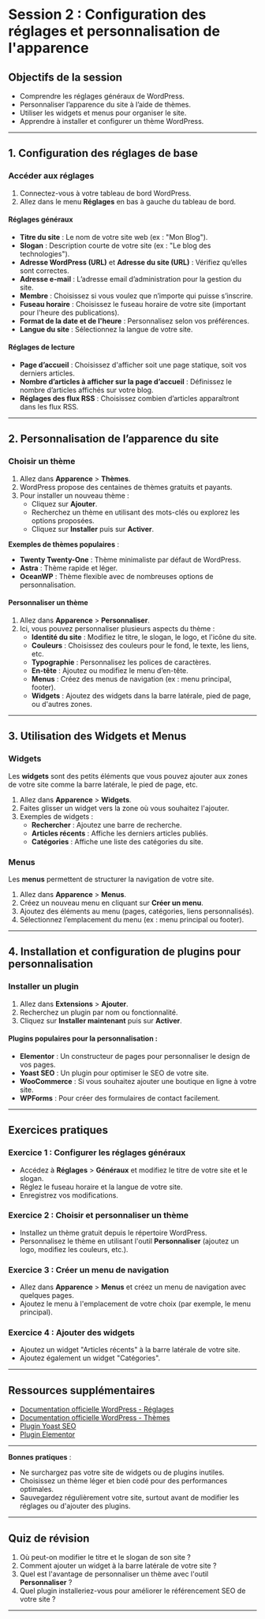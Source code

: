 # Session 2 : Configuration des réglages et personnalisation de l'apparence

## Objectifs de la session
- Comprendre les réglages généraux de WordPress.
- Personnaliser l’apparence du site à l’aide de thèmes.
- Utiliser les widgets et menus pour organiser le site.
- Apprendre à installer et configurer un thème WordPress.

---

## 1. Configuration des réglages de base

### Accéder aux réglages
1. Connectez-vous à votre tableau de bord WordPress.
2. Allez dans le menu **Réglages** en bas à gauche du tableau de bord.

#### Réglages généraux
- **Titre du site** : Le nom de votre site web (ex : "Mon Blog").
- **Slogan** : Description courte de votre site (ex : "Le blog des technologies").
- **Adresse WordPress (URL)** et **Adresse du site (URL)** : Vérifiez qu’elles sont correctes.
- **Adresse e-mail** : L’adresse email d’administration pour la gestion du site.
- **Membre** : Choisissez si vous voulez que n’importe qui puisse s’inscrire.
- **Fuseau horaire** : Choisissez le fuseau horaire de votre site (important pour l'heure des publications).
- **Format de la date et de l'heure** : Personnalisez selon vos préférences.
- **Langue du site** : Sélectionnez la langue de votre site.

#### Réglages de lecture
- **Page d’accueil** : Choisissez d'afficher soit une page statique, soit vos derniers articles.
- **Nombre d’articles à afficher sur la page d’accueil** : Définissez le nombre d’articles affichés sur votre blog.
- **Réglages des flux RSS** : Choisissez combien d’articles apparaîtront dans les flux RSS.

---

## 2. Personnalisation de l’apparence du site

### Choisir un thème
1. Allez dans **Apparence** > **Thèmes**.
2. WordPress propose des centaines de thèmes gratuits et payants.
3. Pour installer un nouveau thème :
   - Cliquez sur **Ajouter**.
   - Recherchez un thème en utilisant des mots-clés ou explorez les options proposées.
   - Cliquez sur **Installer** puis sur **Activer**.

**Exemples de thèmes populaires** :
- **Twenty Twenty-One** : Thème minimaliste par défaut de WordPress.
- **Astra** : Thème rapide et léger.
- **OceanWP** : Thème flexible avec de nombreuses options de personnalisation.

#### Personnaliser un thème
1. Allez dans **Apparence** > **Personnaliser**.
2. Ici, vous pouvez personnaliser plusieurs aspects du thème :
   - **Identité du site** : Modifiez le titre, le slogan, le logo, et l'icône du site.
   - **Couleurs** : Choisissez des couleurs pour le fond, le texte, les liens, etc.
   - **Typographie** : Personnalisez les polices de caractères.
   - **En-tête** : Ajoutez ou modifiez le menu d’en-tête.
   - **Menus** : Créez des menus de navigation (ex : menu principal, footer).
   - **Widgets** : Ajoutez des widgets dans la barre latérale, pied de page, ou d'autres zones.

---

## 3. Utilisation des Widgets et Menus

### Widgets
Les **widgets** sont des petits éléments que vous pouvez ajouter aux zones de votre site comme la barre latérale, le pied de page, etc.
1. Allez dans **Apparence** > **Widgets**.
2. Faites glisser un widget vers la zone où vous souhaitez l'ajouter.
3. Exemples de widgets :
   - **Rechercher** : Ajoutez une barre de recherche.
   - **Articles récents** : Affiche les derniers articles publiés.
   - **Catégories** : Affiche une liste des catégories du site.

### Menus
Les **menus** permettent de structurer la navigation de votre site.
1. Allez dans **Apparence** > **Menus**.
2. Créez un nouveau menu en cliquant sur **Créer un menu**.
3. Ajoutez des éléments au menu (pages, catégories, liens personnalisés).
4. Sélectionnez l’emplacement du menu (ex : menu principal ou footer).

---

## 4. Installation et configuration de plugins pour personnalisation

### Installer un plugin
1. Allez dans **Extensions** > **Ajouter**.
2. Recherchez un plugin par nom ou fonctionnalité.
3. Cliquez sur **Installer maintenant** puis sur **Activer**.

#### Plugins populaires pour la personnalisation :
- **Elementor** : Un constructeur de pages pour personnaliser le design de vos pages.
- **Yoast SEO** : Un plugin pour optimiser le SEO de votre site.
- **WooCommerce** : Si vous souhaitez ajouter une boutique en ligne à votre site.
- **WPForms** : Pour créer des formulaires de contact facilement.

---

## Exercices pratiques

### Exercice 1 : Configurer les réglages généraux
- Accédez à **Réglages** > **Généraux** et modifiez le titre de votre site et le slogan.
- Réglez le fuseau horaire et la langue de votre site.
- Enregistrez vos modifications.

### Exercice 2 : Choisir et personnaliser un thème
- Installez un thème gratuit depuis le répertoire WordPress.
- Personnalisez le thème en utilisant l'outil **Personnaliser** (ajoutez un logo, modifiez les couleurs, etc.).

### Exercice 3 : Créer un menu de navigation
- Allez dans **Apparence** > **Menus** et créez un menu de navigation avec quelques pages.
- Ajoutez le menu à l'emplacement de votre choix (par exemple, le menu principal).

### Exercice 4 : Ajouter des widgets
- Ajoutez un widget "Articles récents" à la barre latérale de votre site.
- Ajoutez également un widget "Catégories".

---

## Ressources supplémentaires
- [Documentation officielle WordPress - Réglages](https://wordpress.org/support/article/settings-general-screen/)
- [Documentation officielle WordPress - Thèmes](https://wordpress.org/support/article/themes/)
- [Plugin Yoast SEO](https://yoast.com/wordpress/plugins/seo/)
- [Plugin Elementor](https://elementor.com/)

---

**Bonnes pratiques** :
- Ne surchargez pas votre site de widgets ou de plugins inutiles.
- Choisissez un thème léger et bien codé pour des performances optimales.
- Sauvegardez régulièrement votre site, surtout avant de modifier les réglages ou d'ajouter des plugins.

---

## Quiz de révision
1. Où peut-on modifier le titre et le slogan de son site ?
2. Comment ajouter un widget à la barre latérale de votre site ?
3. Quel est l'avantage de personnaliser un thème avec l'outil **Personnaliser** ?
4. Quel plugin installeriez-vous pour améliorer le référencement SEO de votre site ?

---

